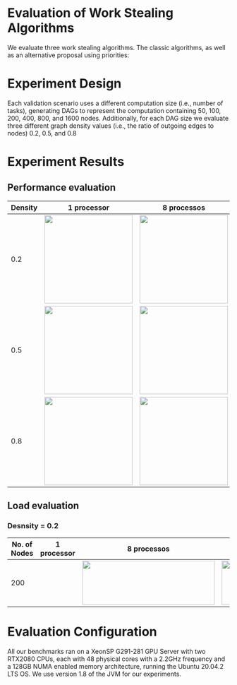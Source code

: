 # Evaluation of Work Stealing Algorithms

We evaluate three work stealing algorithms. The classic algorithms, as well as an alternative proposal using priorities:


# Experiment Design

Each validation scenario uses a different computation size (i.e., number of tasks), generating DAGs to represent the computation containing 50, 100, 200, 400, 800, and 1600 nodes. Additionally, for each DAG size we evaluate three different graph density values (i.e., the ratio of outgoing edges to nodes) 0.2, 0.5, and 0.8


# Experiment Results

## Performance evaluation

  Density | 1 processor | 8 processos | 32 processors | 96 processors 
 -------------- | -------------- | -------------- | -------------- | -------------- 
 0.2  | <img src="https://github.com/FLAGlab/WorkStealingAlgorithms/blob/gh-pages/img/all_02_1.png" width="200" height="200"> |   <img src="https://github.com/FLAGlab/WorkStealingAlgorithms/blob/gh-pages/img/all_02_8.png" width="200" height="200"> | <img src="https://github.com/FLAGlab/WorkStealingAlgorithms/blob/gh-pages/img/all_02_32.png" width="200" height="200"> | <img src="https://github.com/FLAGlab/WorkStealingAlgorithms/blob/gh-pages/img/all_02_96.png" width="200" height="200">
 0.5  | <img src="https://github.com/FLAGlab/WorkStealingAlgorithms/blob/gh-pages/img/all_05_1.png" width="200" height="200">  | <img src="https://github.com/FLAGlab/WorkStealingAlgorithms/blob/gh-pages/img/all_05_8.png" width="200" height="200"> | <img src="https://github.com/FLAGlab/WorkStealingAlgorithms/blob/gh-pages/img/all_05_32.png" width="200" height="200"> | <img src="https://github.com/FLAGlab/WorkStealingAlgorithms/blob/gh-pages/img/all_05_96.png" width="200" height="200">
 0.8  | <img src="https://github.com/FLAGlab/WorkStealingAlgorithms/blob/gh-pages/img/all_08_1.png" width="200" height="200"> |  <img src="https://github.com/FLAGlab/WorkStealingAlgorithms/blob/gh-pages/img/all_08_8.png" width="200" height="200">| <img src="https://github.com/FLAGlab/WorkStealingAlgorithms/blob/gh-pages/img/all_08_32.png" width="200" height="200"> | <img src="https://github.com/FLAGlab/WorkStealingAlgorithms/blob/gh-pages/img/all_08_96.png" width="200" height="200">


## Load evaluation

### Desnsity = 0.2
No. of  Nodes | 1 processor | 8 processos | 32 processors | 96 processors
 -------------- | -------------- | -------------- | -------------- | --------------  
200 |  | <img src="https://github.com/FLAGlab/WorkStealingAlgorithms/blob/gh-pages/img/load_02_8_200.png" width="300" height="100"> | <img src="https://github.com/FLAGlab/WorkStealingAlgorithms/blob/gh-pages/img/load_02_32_200.png" width="300" height="100"> |



# Evaluation Configuration

All our benchmarks ran on a XeonSP G291-281 GPU Server with two RTX2080 CPUs, each with 48 physical cores with a 2.2GHz frequency and a 128GB NUMA enabled memory architecture, running the Ubuntu 20.04.2 LTS OS. We use version 1.8 of the JVM for our experiments.

